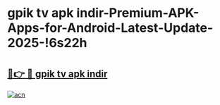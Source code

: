 # gpik tv apk i̇ndir-Premium-APK-Apps-for-Android-Latest-Update-2025-!6s22h

# <h2><a href="https://googleone.com">🔗👉 🔴 gpik tv apk i̇ndir</a></h2>

[![acn](https://github.com/user-attachments/assets/0f9c940e-d8b0-45ae-aac7-cd30a18b3e1c)](https://googleone.com)

